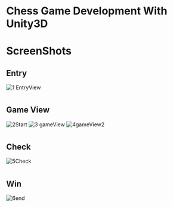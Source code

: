 # Chess Game Development With Unity3D

# ScreenShots
## Entry
![1 EntryView](https://user-images.githubusercontent.com/36601513/58014686-3bda3380-7b1b-11e9-9b5c-916112f41ec0.JPG)
#
## Game View
![2Start](https://user-images.githubusercontent.com/36601513/58014688-3bda3380-7b1b-11e9-876a-6fefacb4d3ee.JPG)
![3 gameView](https://user-images.githubusercontent.com/36601513/58014690-3c72ca00-7b1b-11e9-8868-8f6a20a36a8a.JPG)
![4gameView2](https://user-images.githubusercontent.com/36601513/58014692-3c72ca00-7b1b-11e9-90d7-d4d01f5e554d.JPG)
#
## Check
![5Check](https://user-images.githubusercontent.com/36601513/58014693-3c72ca00-7b1b-11e9-8359-508bdb9e6b55.JPG)
#
## Win
![6end](https://user-images.githubusercontent.com/36601513/58014695-3d0b6080-7b1b-11e9-93c4-56729c9fad53.JPG)
